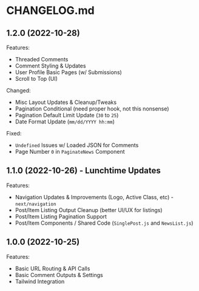 # CHANGELOG.md

## 1.2.0 (2022-10-28)

Features:

  - Threaded Comments
  - Comment Styling & Updates
  - User Profile Basic Pages (w/ Submissions)
  - Scroll to Top (UI)

Changed:

  - Misc Layout Updates & Cleanup/Tweaks
  - Pagination Conditional (need proper hook, not this nonsense)
  - Pagination Default Limit Update (`30` to `25`)
  - Date Format Update (`mm/dd/YYYY hh:mm`)

Fixed:

  - `Undefined` Issues w/ Loaded JSON for Comments
  - Page Number `0` in `PaginateNews` Component

## 1.1.0 (2022-10-26) - Lunchtime Updates

Features:

  - Navigation Updates & Improvements (Logo, Active Class, etc) - `next/navigation`
  - Post/Item Listing Output Cleanup (better UI/UX for listings)
  - Post/Item Listing Pagination Support
  - Post/Item Components / Shared Code (`SinglePost.js` and `NewsList.js`)

## 1.0.0 (2022-10-25)

Features:

  - Basic URL Routing & API Calls
  - Basic Comment Outputs & Settings
  - Tailwind Integration

